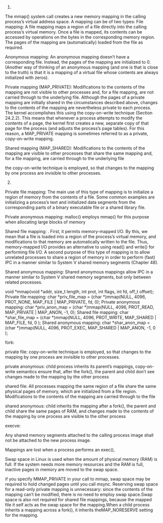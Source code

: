 1.

The mmap() system call creates a new memory mapping in the calling process’s virtual address space. A mapping can be of two types:
File mapping: A file mapping maps a region of a file directly into the calling process’s virtual memory. Once a file is mapped, its contents can be accessed by operations on the bytes in the corresponding memory region. The pages of the mapping are (automatically) loaded from the file as required. 


Anonymous mapping: An anonymous mapping doesn’t have a corresponding file. Instead, the pages of the mapping are initialized to 0.
(Another way of thinking of an anonymous mapping (and one is that is close to the truth) is that it is a mapping of a virtual file whose contents are always initialized with zeros).


Private mapping (MAP_PRIVATE): Modifications to the contents of the mapping are not visible to other processes and, for a file mapping, are not carried through to the underlying file. Although the pages of a private mapping are initially shared in the circumstances described above, changes to the contents of the mapping are nevertheless private to each process. The kernel accomplishes this using the copy-on-write technique (Section 24.2.2). This means that whenever a process attempts to modify the contents of a page, the kernel first creates a new, separate copy of that page for the process (and adjusts the process’s page tables). For this reason, a MAP_PRIVATE mapping is sometimes referred to as a private, copy-on-write mapping.

Shared mapping (MAP_SHARED): Modifications to the contents of the mapping are visible to other processes that share the same mapping and, for a file mapping, are carried through to the underlying file


the copy-on-write technique is employed, so that changes to the mapping by one process are invisible to other processes.

2.
Private file mapping:
The main use of this type of mapping is to initialize a region of memory from the contents of a file. Some common examples are initializing a process’s text and initialized data segments from the corresponding parts of a binary executable file or a shared library file.

Private anonymous mapping:
malloc() employs mmap() for this purpose when allocating large blocks of  memory

Shared file mapping:
. First, it permits memory-mapped I/O. By this, we mean that a file is loaded into a region of the process’s virtual memory, and modifications to that memory are automatically written to the file. Thus, memory-mapped I/O provides an alternative to using read() and write() for performing file I/O.
A second purpose of this type of mapping is to allow unrelated processes to share a region of memory in order to perform (fast) IPC in a manner similar to System V shared memory segments (Chapter 48).

Shared anonymous mapping:
 Shared anonymous mappings allow IPC in a manner similar to System V shared memory segments, but only between related processes.


void *mmap(void *addr, size_t length, int prot, int flags, int fd, off_t offset);
Private file mapping:
char *priv_file_map = (char *)mmap(NULL, 4096, PROT_NONE, MAP_FILE | MAP_PRIVATE, fd, 0);
Private anonymous mapping:
char *priv_anon_map = (char *)mmap(NULL, 4096, PROT_READ, MAP_PRIVATE | MAP_ANON, -1, 0);
Shared file mapping:
char *shar_file_map = (char *)mmap(NULL, 4096, PROT_WRITE, MAP_SHARED | MAP_FILE, fd, 0 );
Shared anonymous mapping:
char *shar_anon_map = (char *)mmap(NULL, 4096, PROT_EXEC, MAP_SHARED | MAP_ANON, -1, 0 );

fork:

private file:
copy-on-write technique is employed, so that changes to the mapping by one process are invisible to other processes.

private anonymous:
child process inherits its parent’s mappings, copy-on-write semantics ensure that, after the fork(), the parent and child don’t see changes made to the mapping by the other process

shared file:
All processes mapping the same region of a file share the same physical pages of memory, which are initialized from a file region. Modifications to the contents of the mapping are carried through to the file

shared anonymous:
child inherits the mapping after a fork(), the parent and child share the same pages of RAM, and changes made to the contents of the mapping by one process are visible to the other process

execve:

Any shared memory segments attached to the calling process image shall not be attached to the new process image.

Mappings are lost when a process performs an exec(),


Swap space in Linux is used when the amount of physical memory (RAM) is full. If the system needs more memory resources and the RAM is full, inactive pages in memory are moved to the swap space.

if you specify MMAP_PRIVATE in your call to mmap, swap space may be required to hold changed pages until you call msync.
Reserving swap space for a read-only private mapping is unnecessary: since the contents of the mapping can’t be modified, there is no need to employ swap space.Swap space is also not required for shared file mappings, because the mapped file it self acts as the swap space for the mapping.When a child process inherits a mapping across a fork(), it inherits theMAP_NORESERVE setting for the mapping.

